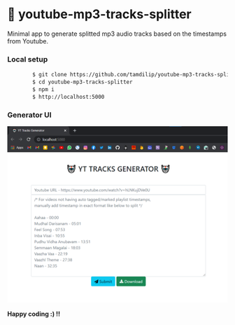 # 🤖 youtube-mp3-tracks-splitter
Minimal app to generate splitted mp3 audio tracks based on the timestamps from Youtube.

### Local setup

```sh
        $ git clone https://github.com/tamdilip/youtube-mp3-tracks-splitter.git
        $ cd youtube-mp3-tracks-splitter
        $ npm i
        $ http://localhost:5000
```
### Generator UI
![Kinesis firehose delivery](https://raw.githubusercontent.com/tamdilip/youtube-mp3-tracks-splitter/main/doc/yt_app_demo.png)


**Happy coding :) !!**
